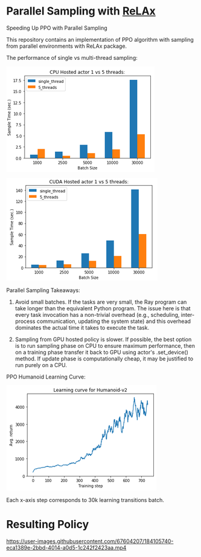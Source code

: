 # Parallel Sampling with [ReLAx](https://github.com/nslyubaykin/relax)
Speeding Up PPO with Parallel Sampling

This repository contains an implementation of PPO algorithm with sampling from parallel environments with ReLAx package.

The performance of single vs multi-thread sampling:

![cpu_sampling](https://github.com/nslyubaykin/parallel_ppo/blob/master/images/cpu_comparison.png)

![cuda_sampling](https://github.com/nslyubaykin/parallel_ppo/blob/master/images/cuda_comparison.png)

Parallel Sampling Takeaways:

1) Avoid small batches. If the tasks are very small, the Ray program can take longer than the equivalent Python program. The issue here is that every task invocation has a non-trivial overhead (e.g., scheduling, inter-process communication, updating the system state) and this overhead dominates the actual time it takes to execute the task.

2) Sampling from GPU hosted policy is slower. If possible, the best option is to run sampling phase on CPU to ensure maximum performance, then on a training phase transfer it back to GPU using actor's .set_device() method. If update phase is computationally cheap, it may be justified to run purely on a CPU.

PPO Humanoid Learning Curve:

![humanoid_learning_curve](https://github.com/nslyubaykin/parallel_ppo/blob/master/images/humanoid_learning_curve.png)

Each x-axis step corresponds to 30k learning transitions batch.

# Resulting Policy

https://user-images.githubusercontent.com/67604207/184105740-eca1389e-2bbd-4014-a0d5-1c242f2423aa.mp4
